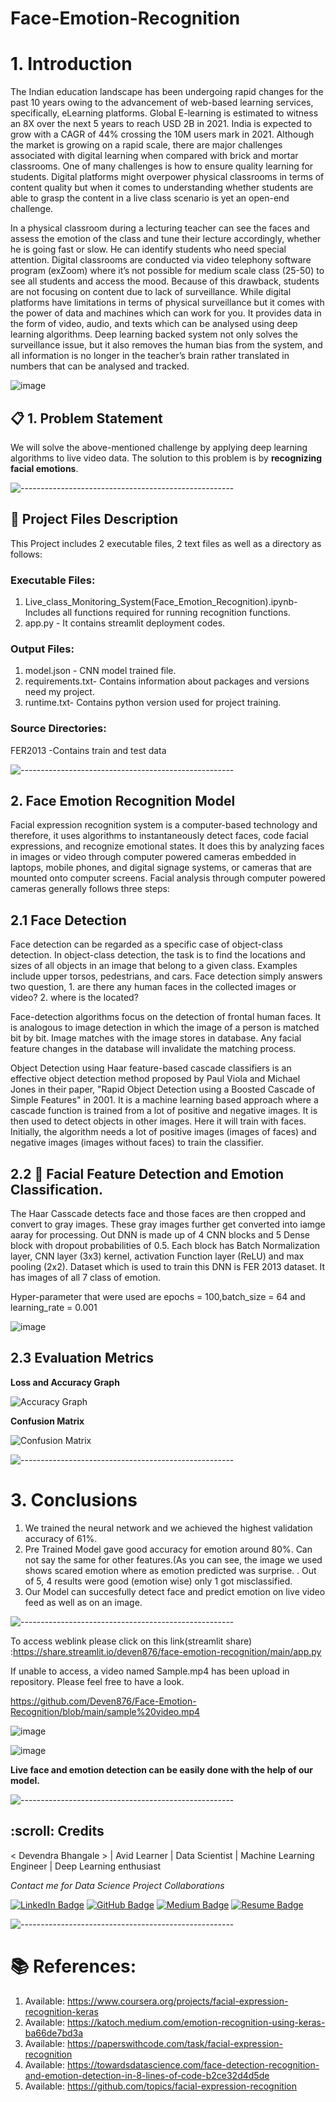 # Face-Emotion-Recognition

# 1. Introduction

The Indian education landscape has been undergoing rapid changes for the past 10 years owing to
the advancement of web-based learning services, specifically, eLearning platforms.
Global E-learning is estimated to witness an 8X over the next 5 years to reach USD 2B in 2021. India
is expected to grow with a CAGR of 44% crossing the 10M users mark in 2021. Although the market
is growing on a rapid scale, there are major challenges associated with digital learning when
compared with brick and mortar classrooms. One of many challenges is how to ensure quality
learning for students. Digital platforms might overpower physical classrooms in terms of content
quality but when it comes to understanding whether students are able to grasp the content in a live
class scenario is yet an open-end challenge.

In a physical classroom during a lecturing teacher can see the faces and assess the emotion of the
class and tune their lecture accordingly, whether he is going fast or slow. He can identify students who
need special attention. Digital classrooms are conducted via video telephony software program (exZoom) where it’s not possible for medium scale class (25-50) to see all students and access the
mood. Because of this drawback, students are not focusing on content due to lack of surveillance.
While digital platforms have limitations in terms of physical surveillance but it comes with the power of
data and machines which can work for you. It provides data in the form of video, audio, and texts
which can be analysed using deep learning algorithms. Deep learning backed system not only solves
the surveillance issue, but it also removes the human bias from the system, and all information is no
longer in the teacher’s brain rather translated in numbers that can be analysed and tracked.

![image](https://user-images.githubusercontent.com/92842078/160650577-23052d5a-778d-453d-8ed1-8f63d263b19f.png)


## 📋 1. Problem Statement

We will solve the above-mentioned challenge by applying deep learning algorithms to live video data.
The solution to this problem is by **recognizing facial emotions**.

![-----------------------------------------------------](https://raw.githubusercontent.com/andreasbm/readme/master/assets/lines/rainbow.png)

## :floppy_disk: Project Files Description

This Project includes 2 executable files, 2 text files as well as a directory as follows:
### Executable Files:
1. Live_class_Monitoring_System(Face_Emotion_Recognition).ipynb- Includes all functions required for running recognition functions.
2. app.py - It contains streamlit deployment codes.

### Output Files:

1. model.json</b> - CNN model trained file.
2. requirements.txt- Contains information about packages and versions need my project.
3. runtime.txt- Contains python version used for project training.


### Source Directories:

  FER2013</b> -Contains train and test data 
  
  
![-----------------------------------------------------](https://raw.githubusercontent.com/andreasbm/readme/master/assets/lines/rainbow.png)



## 2. Face Emotion Recognition Model

Facial expression recognition system is a computer-based technology and therefore, it uses algorithms to instantaneously detect faces, code facial expressions, and recognize emotional states. It does this by analyzing faces in images or video through computer powered cameras embedded in laptops, mobile phones, and digital signage systems, or cameras that are mounted onto computer screens. Facial analysis through computer powered cameras generally follows three steps:


## 2.1 Face Detection 

Face detection can be regarded as a specific case of object-class detection. In object-class detection, the task is to find the locations and sizes of all objects in an image that belong to a given class. Examples include upper torsos, pedestrians, and cars. Face detection simply answers two question, 1. are there any human faces in the collected images or video? 2. where is the located?

Face-detection algorithms focus on the detection of frontal human faces. It is analogous to image detection in which the image of a person is matched bit by bit. Image matches with the image stores in database. Any facial feature changes in the database will invalidate the matching process.

Object Detection using Haar feature-based cascade classifiers is an effective object detection method proposed by Paul Viola and Michael Jones in their paper, "Rapid Object Detection using a Boosted Cascade of Simple Features" in 2001. It is a machine learning based approach where a cascade function is trained from a lot of positive and negative images. It is then used to detect objects in other images. Here it will train with faces. Initially, the algorithm needs a lot of positive images (images of faces) and negative images (images without faces) to train the classifier.

## 2.2 :book: Facial Feature Detection and Emotion Classification.

The Haar Casscade detects face and those faces are then cropped and convert to gray images. These  gray images further get converted into iamge aaray for processing. Out DNN is made up of 4 CNN blocks and 5 Dense block with dropout probabilities of 0.5. Each block has Batch Normalization layer, CNN layer (3x3) kernel, activation Function layer (ReLU) and max pooling (2x2). Dataset which is used to train this DNN is FER 2013 dataset. It has images of all 7 class of emotion. 

Hyper-parameter that were used are epochs = 100,batch_size = 64 and learning_rate = 0.001

![image](https://user-images.githubusercontent.com/92842078/160651359-5f451012-28e5-4921-a87f-3bc6b374f8ad.png)


## 2.3 Evaluation Metrics

**Loss and Accuracy Graph**

![Accuracy Graph](https://user-images.githubusercontent.com/92842078/160648060-41ab1721-2ad2-4874-9596-ba7054c4cca5.png)

**Confusion Matrix**

![Confusion Matrix](https://user-images.githubusercontent.com/92842078/160648272-db6bf451-b6eb-4c12-be10-c58e8d961b42.png)

![-----------------------------------------------------](https://raw.githubusercontent.com/andreasbm/readme/master/assets/lines/rainbow.png)

# 3. Conclusions 
1. We trained the neural network and we achieved the highest validation accuracy of 61%.
2. Pre Trained Model gave good accuracy for emotion around 80%. Can not say the same for other features.(As you can see, the image we used shows scared emotion where as emotion predicted was surprise. . Out of 5, 4 results were good (emotion wise) only 1 got misclassified.
3. Our Model can succesfully detect face and predict emotion on live video feed as well as on an image.

![-----------------------------------------------------](https://raw.githubusercontent.com/andreasbm/readme/master/assets/lines/rainbow.png)


To access weblink please click on this link(streamlit share) :https://share.streamlit.io/deven876/face-emotion-recognition/main/app.py

If unable to access, a video named Sample.mp4 has been upload in repository. Please feel free to have a look.

https://github.com/Deven876/Face-Emotion-Recognition/blob/main/sample%20video.mp4














![image](https://user-images.githubusercontent.com/92842078/160662251-89c57a70-6917-4293-b7c7-e55f3e10bb3e.png)







![image](https://user-images.githubusercontent.com/92842078/160662304-d6fff536-8721-4511-a0cc-e765e264e25a.png)





**Live face and emotion detection can be easily done with the help of our model.**

![-----------------------------------------------------](https://raw.githubusercontent.com/andreasbm/readme/master/assets/lines/rainbow.png)

<!-- CREDITS -->
<h2 id="credits"> :scroll: Credits</h2>

< Devendra Bhangale > | Avid Learner | Data Scientist | Machine Learning Engineer | Deep Learning enthusiast

<p> <i> Contact me for Data Science Project Collaborations</i></p>


[![LinkedIn Badge](https://img.shields.io/badge/LinkedIn-0077B5?style=for-the-badge&logo=linkedin&logoColor=white)](https://www.linkedin.com/in/devendra-bhangale-b326a1169/)
[![GitHub Badge](https://img.shields.io/badge/GitHub-100000?style=for-the-badge&logo=github&logoColor=white)](https://github.com/Deven876)
[![Medium Badge](https://img.shields.io/badge/Medium-1DA1F2?style=for-the-badge&logo=medium&logoColor=white)](https://medium.com/@devabhangale)
[![Resume Badge](https://img.shields.io/badge/resume-0077B5?style=for-the-badge&logo=resume&logoColor=white)]()


![-----------------------------------------------------](https://raw.githubusercontent.com/andreasbm/readme/master/assets/lines/rainbow.png)

# :books: References:
1. Available: https://www.coursera.org/projects/facial-expression-recognition-keras
2. Available: https://katoch.medium.com/emotion-recognition-using-keras-ba66de7bd3a
3. Available: https://paperswithcode.com/task/facial-expression-recognition
4. Available: https://towardsdatascience.com/face-detection-recognition-and-emotion-detection-in-8-lines-of-code-b2ce32d4d5de
5. Available: https://github.com/topics/facial-expression-recognition





